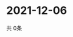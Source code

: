 # 2021-12-06
  共 0条

  <!-- BEGIN -->
  <!-- 最后更新时间Mon Dec 06 2021 09:04:12 GMT+0000 (Coordinated Universal Time) -->
  
  <!-- END -->
  
  